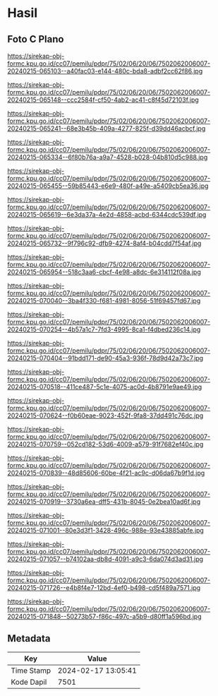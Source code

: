 # Hasil

## Foto C Plano

https://sirekap-obj-formc.kpu.go.id/cc07/pemilu/pdpr/75/02/06/20/06/7502062006007-20240215-065103--a40fac03-e144-480c-bda8-adbf2cc62f86.jpg

https://sirekap-obj-formc.kpu.go.id/cc07/pemilu/pdpr/75/02/06/20/06/7502062006007-20240215-065148--ccc2584f-cf50-4ab2-ac41-c8f45d72103f.jpg

https://sirekap-obj-formc.kpu.go.id/cc07/pemilu/pdpr/75/02/06/20/06/7502062006007-20240215-065241--68e3b45b-409a-4277-825f-d39dd46acbcf.jpg

https://sirekap-obj-formc.kpu.go.id/cc07/pemilu/pdpr/75/02/06/20/06/7502062006007-20240215-065334--6f80b76a-a9a7-4528-b028-04b810d5c988.jpg

https://sirekap-obj-formc.kpu.go.id/cc07/pemilu/pdpr/75/02/06/20/06/7502062006007-20240215-065455--59b85443-e6e9-480f-a49e-a5409cb5ea36.jpg

https://sirekap-obj-formc.kpu.go.id/cc07/pemilu/pdpr/75/02/06/20/06/7502062006007-20240215-065619--6e3da37a-4e2d-4858-acbd-6344cdc539df.jpg

https://sirekap-obj-formc.kpu.go.id/cc07/pemilu/pdpr/75/02/06/20/06/7502062006007-20240215-065732--9f796c92-dfb9-4274-8af4-b04cdd7f54af.jpg

https://sirekap-obj-formc.kpu.go.id/cc07/pemilu/pdpr/75/02/06/20/06/7502062006007-20240215-065954--518c3aa6-cbcf-4e98-a8dc-6e314112f08a.jpg

https://sirekap-obj-formc.kpu.go.id/cc07/pemilu/pdpr/75/02/06/20/06/7502062006007-20240215-070040--3ba4f330-f681-4981-8056-51f69457fd67.jpg

https://sirekap-obj-formc.kpu.go.id/cc07/pemilu/pdpr/75/02/06/20/06/7502062006007-20240215-070254--4b57a1c7-7fd3-4995-8ca1-f4dbed236c14.jpg

https://sirekap-obj-formc.kpu.go.id/cc07/pemilu/pdpr/75/02/06/20/06/7502062006007-20240215-070404--91bdd171-de90-45a3-936f-78d9d42a73c7.jpg

https://sirekap-obj-formc.kpu.go.id/cc07/pemilu/pdpr/75/02/06/20/06/7502062006007-20240215-070518--411ce487-5c1e-4075-ac0d-4b8791e9ae49.jpg

https://sirekap-obj-formc.kpu.go.id/cc07/pemilu/pdpr/75/02/06/20/06/7502062006007-20240215-070624--f0b60eae-9023-452f-9fa8-37dd491c76dc.jpg

https://sirekap-obj-formc.kpu.go.id/cc07/pemilu/pdpr/75/02/06/20/06/7502062006007-20240215-070759--052cd182-53d6-4009-a579-91f7682ef40c.jpg

https://sirekap-obj-formc.kpu.go.id/cc07/pemilu/pdpr/75/02/06/20/06/7502062006007-20240215-070839--48d85606-60be-4f21-ac9c-d06da67b9f1d.jpg

https://sirekap-obj-formc.kpu.go.id/cc07/pemilu/pdpr/75/02/06/20/06/7502062006007-20240215-070919--3730a6ea-dff5-431b-8045-0e2bea10ad6f.jpg

https://sirekap-obj-formc.kpu.go.id/cc07/pemilu/pdpr/75/02/06/20/06/7502062006007-20240215-071001--80e3d3f1-3428-496c-988e-93e43885abfe.jpg

https://sirekap-obj-formc.kpu.go.id/cc07/pemilu/pdpr/75/02/06/20/06/7502062006007-20240215-071057--b74102aa-db8d-4091-a9c3-6da074d3ad31.jpg

https://sirekap-obj-formc.kpu.go.id/cc07/pemilu/pdpr/75/02/06/20/06/7502062006007-20240215-071726--e4b8f4e7-12bd-4ef0-b498-cd5f489a7571.jpg

https://sirekap-obj-formc.kpu.go.id/cc07/pemilu/pdpr/75/02/06/20/06/7502062006007-20240215-071848--50273b57-f86c-497c-a5b9-d80ff1a596bd.jpg


## Metadata

| Key        | Value               |
| ---------- | ------------------- |
| Time Stamp | 2024-02-17 13:05:41 |
| Kode Dapil | 7501                |



